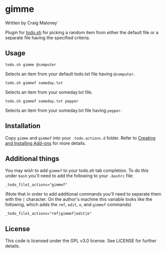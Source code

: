 # gimme

Written by Craig Maloney`

Plugin for [todo.sh](http://todotxt.org/) for picking a random item from either the default file or a separate file having the specified criteria.

## Usage

`todo.sh gimme @computer`

Selects an item from your default todo.txt file having `@computer`.

`todo.sh gimmef someday.txt`

Selects an item from your someday.txt file.

`todo.sh gimmef someday.txt pepper`

Selects an item from your someday.txt file having `pepper`.

## Installation

Copy `gimme` and `gimmef` into your `.todo.actions.d` folder. Refer to [Creating and Installing Add-ons](https://github.com/todotxt/todo.txt-cli/wiki/Creating-and-Installing-Add-ons) for more details.

## Additional things

You may wish to add `gimmef` to your todo.sh tab completion. To do this under `bash` you'll need to add the following to your `.bashrc` file:

`_todo_file1_actions="gimmef"`

(Note that in order to add additional commands you'll need to separate them with the `|` character. On the author's machine this variable looks like the following, which adds the `rmf`, `edit`, `e`, and `gimmef` commands)

`_todo_file1_actions="rmf|gimmef|edit|e"`

## License

This code is licensed under the GPL v3.0 license. See LICENSE for further details.

